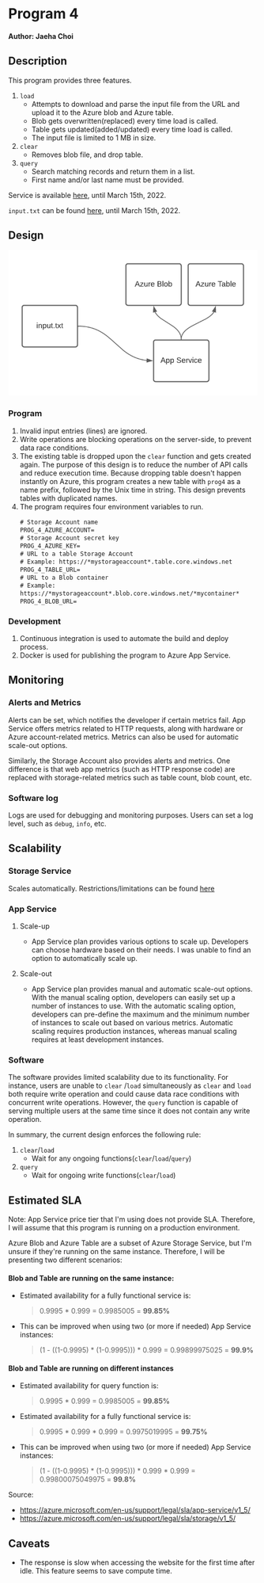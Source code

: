 # Program 4

#### Author: Jaeha Choi

## Description

This program provides three features.

1. `load`
    - Attempts to download and parse the input file from the URL and upload it to the Azure blob and Azure table.
    - Blob gets overwritten(replaced) every time load is called.
    - Table gets updated(added/updated) every time load is called.
    - The input file is limited to 1 MB in size.
2. `clear`
    - Removes blob file, and drop table.
3. `query`
    - Search matching records and return them in a list.
    - First name and/or last name must be provided.

Service is available [here](https://css436-prog-4.azurewebsites.net/), until March 15th, 2022.

`input.txt` can be found [here](https://css436jchoi.blob.core.windows.net/prog4/index.txt), until March 15th, 2022.

## Design

![image](img/img1.png)

### Program

1. Invalid input entries (lines) are ignored.
2. Write operations are blocking operations on the server-side, to prevent data race conditions.
3. The existing table is dropped upon the `clear` function and gets created again. The purpose of this design is to
   reduce the number of API calls and reduce execution time. Because dropping table doesn't happen instantly on Azure,
   this program creates a new table with `prog4` as a name prefix, followed by the Unix time in string. This design
   prevents tables with duplicated names.
4. The program requires four environment variables to run.
    ```shell
    # Storage Account name
    PROG_4_AZURE_ACCOUNT=
    # Storage Account secret key
    PROG_4_AZURE_KEY=
    # URL to a table Storage Account
    # Example: https://*mystorageaccount*.table.core.windows.net
    PROG_4_TABLE_URL=
    # URL to a Blob container
    # Example: https://*mystorageaccount*.blob.core.windows.net/*mycontainer*
    PROG_4_BLOB_URL=
    ```

### Development

1. Continuous integration is used to automate the build and deploy process.
2. Docker is used for publishing the program to Azure App Service.

## Monitoring

### Alerts and Metrics

Alerts can be set, which notifies the developer if certain metrics fail. App Service offers metrics related to HTTP
requests, along with hardware or Azure account-related metrics. Metrics can also be used for automatic scale-out
options.

Similarly, the Storage Account also provides alerts and metrics. One difference is that web app metrics (such as HTTP
response code) are replaced with storage-related metrics such as table count, blob count, etc.

### Software log

Logs are used for debugging and monitoring purposes. Users can set a log level, such as `debug`, `info`, etc.

## Scalability

### Storage Service

Scales automatically. Restrictions/limitations can be
found [here](https://docs.microsoft.com/en-us/azure/storage/common/scalability-targets-standard-account#scale-targets-for-standard-storage-accounts)

### App Service

1. Scale-up
    - App Service plan provides various options to scale up. Developers can choose hardware based on their needs. I was
      unable to find an option to automatically scale up.

2. Scale-out
    - App Service plan provides manual and automatic scale-out options. With the manual scaling option, developers can
      easily set up a number of instances to use. With the automatic scaling option, developers can pre-define the
      maximum and the minimum number of instances to scale out based on various metrics. Automatic scaling requires
      production instances, whereas manual scaling requires at least development instances.

### Software

The software provides limited scalability due to its functionality. For instance, users are unable to `clear`
/`load` simultaneously as `clear` and `load` both require write operation and could cause data race conditions with
concurrent write operations. However, the `query` function is capable of serving multiple users at the same time since
it does not contain any write operation.

In summary, the current design enforces the following rule:

1. `clear`/`load`
    - Wait for any ongoing functions(`clear`/`load`/`query`)
2. `query`
    - Wait for ongoing write functions(`clear`/`load`)

## Estimated SLA

Note: App Service price tier that I'm using does not provide SLA. Therefore, I will assume that this program is running
on a production environment.

Azure Blob and Azure Table are a subset of Azure Storage Service, but I'm unsure if they're running on the same
instance. Therefore, I will be presenting two different scenarios:

#### Blob and Table are running on the same instance:

- Estimated availability for a fully functional service is:
  > 0.9995 * 0.999 = 0.9985005 = **99.85%**
- This can be improved when using two (or more if needed) App Service instances:
  > (1 - ((1-0.9995) * (1-0.9995))) * 0.999 = 0.99899975025 = **99.9%**

#### Blob and Table are running on different instances

- Estimated availability for query function is:
  > 0.9995 * 0.999 = 0.9985005 = **99.85%**
- Estimated availability for a fully functional service is:
  > 0.9995 * 0.999 * 0.999 = 0.9975019995 = **99.75%**
- This can be improved when using two (or more if needed) App Service instances:
  > (1 - ((1-0.9995) * (1-0.9995))) * 0.999 * 0.999 = 0.99800075049975 = **99.8%**

Source:

- https://azure.microsoft.com/en-us/support/legal/sla/app-service/v1_5/
- https://azure.microsoft.com/en-us/support/legal/sla/storage/v1_5/

## Caveats

- The response is slow when accessing the website for the first time after idle. This feature seems to save compute
  time.
